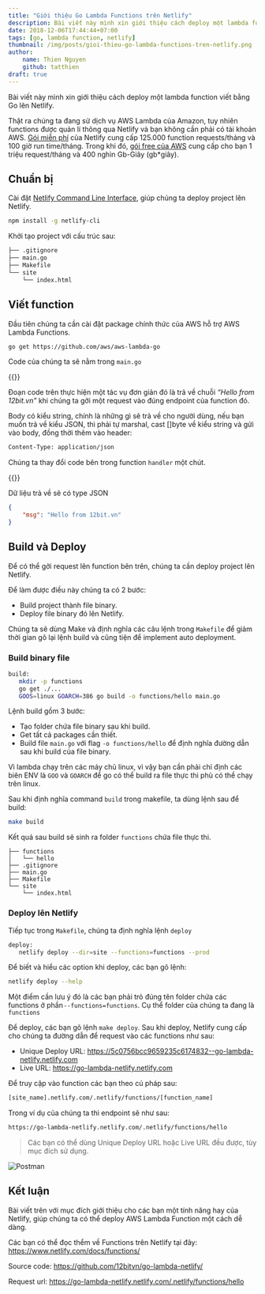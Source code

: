 ```yaml
---
title: "Giới thiệu Go Lambda Functions trên Netlify"
description: Bài viết này mình xin giới thiệu cách deploy một lambda function viết bằng Go lên Netlify.
date: 2018-12-06T17:44:44+07:00
tags: [go, lambda function, netlify]
thumbnail: /img/posts/gioi-thieu-go-lambda-functions-tren-netlify.png
author:
    name: Thien Nguyen
    github: tatthien
draft: true
---
```


Bài viết này mình xin giới thiệu cách deploy một lambda function viết bằng Go lên Netlify.

Thật ra chúng ta đang sử dịch vụ AWS Lambda của Amazon, tuy nhiên functions được quản lí thông qua Netlify và bạn không cần phải có tài khoản AWS. [Gói miễn phí](https://www.netlify.com/pricing/) của Netlify cung cấp 125.000 function requests/tháng và 100 giờ run time/tháng. Trong khi đó, [gói free của AWS](https://aws.amazon.com/vi/lambda/pricing/) cung cấp cho bạn 1 triệu request/tháng và 400 nghìn Gb-Giây (gb*giây).

## Chuẩn bị

Cài đặt [Netlify Command Line Interface](https://www.netlify.com/docs/cli/), giúp chúng ta deploy project lên Netlify.

```sh
npm install -g netlify-cli
```

Khởi tạo project với cấu trúc sau:

```sh
├── .gitignore
├── main.go
├── Makefile
└── site
    └── index.html
```

## Viết function

Đầu tiên chúng ta cần cài đặt package chính thức của AWS hỗ trợ AWS Lambda Functions.

```sh
go get https://github.com/aws/aws-lambda-go
```

Code của chúng ta sẽ nằm trong `main.go`

{{<gist tatthien d93702ef858903ca44c0b58bd9216a13>}}

Đoạn code trên thực hiện một tác vụ đơn giản đó là trả về chuỗi _“Hello from 12bit.vn”_ khi chúng ta gởi một request vào đúng endpoint của function đó.

Body có kiểu string, chính là những gì sẽ trả về cho người dùng, nếu bạn muốn trả về kiểu JSON, thì phải tự marshal, cast []byte về kiểu string và gửi vào body, đồng thời thêm vào header:

```sh
Content-Type: application/json
```

Chúng ta thay đổi code bên trong function `handler` một chút.

{{<gist tatthien dacb7903bfc7f35027b64f7d088d4997>}}

Dữ liệu trả về sẽ có type JSON

```json
{
    "msg": "Hello from 12bit.vn"
}
```

## Build và Deploy

Để có thể gởi request lên function bên trên, chúng ta cần deploy project lên Netlify.

Để làm được điều này chúng ta có 2 bước:

- Build project thành file binary.
- Deploy file binary đó lên Netlify.

Chúng ta sẽ dùng Make và định nghĩa các câu lệnh trong `Makefile` để giảm thời gian gõ lại lệnh build và cũng tiện để implement auto deployment.

### Build binary file

```sh
build:
   mkdir -p functions
   go get ./...
   GOOS=linux GOARCH=386 go build -o functions/hello main.go
```

Lệnh build gồm 3 bước:

- Tạo folder chứa file binary sau khi build.
- Get tất cả packages cần thiết.
- Build file `main.go` với flag `-o functions/hello` để định nghĩa đường dẫn sau khi build của file binary.

Vì lambda chạy trên các máy chủ linux, vì vậy bạn cần phải chỉ định các biên ENV là `GOO` và `GOARCH` để go có thể build ra file thực thi phù có thể chạy trên linux.

Sau khi định nghĩa command `build` trong makefile, ta dùng lệnh sau để build:

```sh
make build
```

Kết quả sau build sẽ sinh ra folder `functions` chứa file thực thi.

```
├── functions
│   └── hello
├── .gitignore
├── main.go
├── Makefile
└── site
    └── index.html
```

### Deploy lên Netlify

Tiếp tục trong `Makefile`, chúng ta định nghĩa lệnh `deploy`

```sh
deploy:
   netlify deploy --dir=site --functions=functions --prod
```

Để biết và hiểu các option khi deploy, các bạn gõ lệnh:

```sh
netlify deploy --help
```

Một điểm cần lưu ý đó là các bạn phải trỏ đúng tên folder chứa các functions ở phần `--functions=functions`. Cụ thể folder của chúng ta đang là `functions`

Để deploy, các bạn gõ lệnh `make deploy`. Sau khi deploy, Netlify cung cấp cho chúng ta đường dẫn để request vào các functions như sau:

- Unique Deploy URL: https://5c0756bcc9659235c6174832--go-lambda-netlify.netlify.com
- Live URL: https://go-lambda-netlify.netlify.com

Để truy cập vào function các bạn theo cú pháp sau:

```sh
[site_name].netlify.com/.netlify/functions/[function_name]
```

Trong ví dụ của chúng ta thì endpoint sẽ như sau:

```sh
https://go-lambda-netlify.netlify.com/.netlify/functions/hello
```

> Các bạn có thể dùng Unique Deploy URL hoặc Live URL đều được, tùy mục đích sử dụng.

![Postman](/img/posts/gioi-thieu-go-lambda-functions-tren-netlify.png)

## Kết luận

Bài viết trên với mục đích giới thiệu cho các bạn một tính năng hay của Netlify, giúp chúng ta có thể deploy AWS Lambda Function một cách dễ dàng.

Các bạn có thể đọc thểm về Functions trên Netlify tại đây: https://www.netlify.com/docs/functions/

Source code: https://github.com/12bitvn/go-lambda-netlify/

Request url: https://go-lambda-netlify.netlify.com/.netlify/functions/hello
